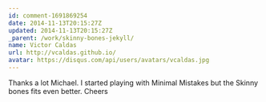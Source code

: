 ```yaml
---
id: comment-1691869254
date: 2014-11-13T20:15:27Z
updated: 2014-11-13T20:15:27Z
_parent: /work/skinny-bones-jekyll/
name: Victor Caldas
url: http://vcaldas.github.io/
avatar: https://disqus.com/api/users/avatars/vcaldas.jpg
---
```


Thanks a lot Michael. I started playing with Minimal Mistakes but the Skinny
bones fits even better. Cheers
